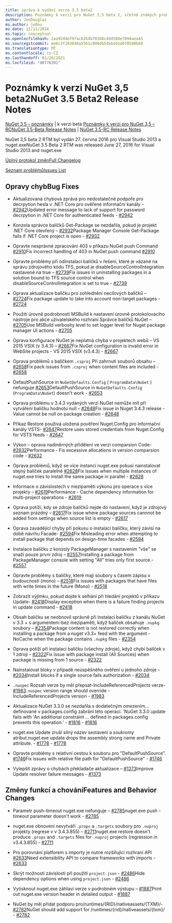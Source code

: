 ```yaml
---
title: zpráva k vydání verze 3,5 beta2
description: Poznámky k verzi pro NuGet 3,5 beta 2, včetně známých problémů, oprav chyb, přidaných funkcí a chcete odeslat obecnou.
author: JonDouglas
ms.author: jodou
ms.date: 11/11/2016
ms.topic: conceptual
ms.openlocfilehash: 2aa92d4ef97acb2b4b70388cd4d580e7094aea45
ms.sourcegitcommit: ee6c3f203648a5561c809db54ebeb1d0f0598b68
ms.translationtype: MT
ms.contentlocale: cs-CZ
ms.lasthandoff: 01/26/2021
ms.locfileid: "98776391"
---
```

# <a name="nuget-35-beta2-release-notes"></a><span data-ttu-id="4e0b1-103">Poznámky k verzi NuGet 3,5 beta2</span><span class="sxs-lookup"><span data-stu-id="4e0b1-103">NuGet 3.5 Beta2 Release Notes</span></span>

<span data-ttu-id="4e0b1-104">[NuGet 3,5 – poznámky](../release-notes/nuget-3.5-Beta.md)  |  k verzi beta [Poznámky k verzi pro NuGet 3,5 – RC](../release-notes/nuget-3.5-RC.md)</span><span class="sxs-lookup"><span data-stu-id="4e0b1-104">[NuGet 3.5-Beta Release Notes](../release-notes/nuget-3.5-Beta.md) | [NuGet 3.5-RC Release Notes](../release-notes/nuget-3.5-RC.md)</span></span>

<span data-ttu-id="4e0b1-105">NuGet 3,5 beta 2 RTM byl vydán 27. června 2016 pro Visual Studio 2013 a nuget.exe</span><span class="sxs-lookup"><span data-stu-id="4e0b1-105">NuGet 3.5 Beta 2 RTM was released June 27, 2016 for Visual Studio 2013 and nuget.exe</span></span>

[<span data-ttu-id="4e0b1-106">Úplný protokol změn</span><span class="sxs-lookup"><span data-stu-id="4e0b1-106">Full Changelog</span></span>](https://github.com/NuGet/NuGet.Client/compare/release-3.5.0-beta...release-3.5.0-beta2)

[<span data-ttu-id="4e0b1-107">Seznam problémů</span><span class="sxs-lookup"><span data-stu-id="4e0b1-107">Issues List</span></span>](https://github.com/Nuget/Home/issues?q=is%3Aissue+milestone%3A%223.5+Beta2%22+is%3Aclosed)

## <a name="bug-fixes"></a><span data-ttu-id="4e0b1-108">Opravy chyb</span><span class="sxs-lookup"><span data-stu-id="4e0b1-108">Bug Fixes</span></span>

* <span data-ttu-id="4e0b1-109">Aktualizovaná chybová zpráva pro nedostatečné podpoře pro decrpytion hesla v .NET Core pro ověřené informační kanály – [#2942](https://github.com/NuGet/Home/issues/2942)</span><span class="sxs-lookup"><span data-stu-id="4e0b1-109">Updated error message to lack of support for password decrpytion in .NET Core for authenticated feeds  - [#2942](https://github.com/NuGet/Home/issues/2942)</span></span>

* <span data-ttu-id="4e0b1-110">Konzola správce balíčků Get-Package se nezdařila, pokud je projekt .NET Core otevřený – [#2932](https://github.com/NuGet/Home/issues/2932)</span><span class="sxs-lookup"><span data-stu-id="4e0b1-110">Package Manager Console Get-Package fails if .NET Core project is open - [#2932](https://github.com/NuGet/Home/issues/2932)</span></span>

* <span data-ttu-id="4e0b1-111">Opravte nesprávné zpracování 403 v příkazu NuGet push Command [#2910](https://github.com/NuGet/Home/issues/2910)</span><span class="sxs-lookup"><span data-stu-id="4e0b1-111">Fix incorrect handling of 403 in NuGet push command [#2910](https://github.com/NuGet/Home/issues/2910)</span></span>

* <span data-ttu-id="4e0b1-112">Opravte problémy při odinstalaci balíčků v řešení, které je vázané na správu zdrojového kódu TFS, pokud je disableSourceControlIntegration nastavené na true – [#2739](https://github.com/NuGet/Home/issues/2739)</span><span class="sxs-lookup"><span data-stu-id="4e0b1-112">Fix issues in uninstalling packages in a solution bound to TFS source control when disableSourceControlIntegration is set to true - [#2739](https://github.com/NuGet/Home/issues/2739)</span></span>

* <span data-ttu-id="4e0b1-113">Oprava aktualizace balíčku pro zohlednění necílových balíčků – [#2724](https://github.com/NuGet/Home/issues/2724)</span><span class="sxs-lookup"><span data-stu-id="4e0b1-113">Fix package update to take into account non-target packages - [#2724](https://github.com/NuGet/Home/issues/2724)</span></span>

* <span data-ttu-id="4e0b1-114">Použití úrovně podrobností MSBuild k nastavení úrovně protokolovacího nástroje pro akce uživatelského rozhraní Správce balíčků NuGet – [#2705](https://github.com/NuGet/Home/issues/2705)</span><span class="sxs-lookup"><span data-stu-id="4e0b1-114">Use MSBuild verbosity level to set logger level for Nuget package manager UI actions - [#2705](https://github.com/NuGet/Home/issues/2705)</span></span>

* <span data-ttu-id="4e0b1-115">Oprava konfigurace NuGet je neplatná chyba v projektech webů – VS 2015 VSIX (v 3.4.3) – [#2667](https://github.com/NuGet/Home/issues/2667)</span><span class="sxs-lookup"><span data-stu-id="4e0b1-115">Fix NuGet configuration is invalid error in WebSite projects - VS 2015 VSIX (v3.4.3) - [#2667](https://github.com/NuGet/Home/issues/2667)</span></span>

* <span data-ttu-id="4e0b1-116">Oprava problémů s balíčkem `.csproj` Při zahrnutí souborů obsahu – [#2658](https://github.com/NuGet/Home/issues/2658)</span><span class="sxs-lookup"><span data-stu-id="4e0b1-116">Fix pack issues from `.csproj` when content files are included - [#2658](https://github.com/NuGet/Home/issues/2658)</span></span>

* <span data-ttu-id="4e0b1-117">DefaultPushSource in `NuGetDefaults.Config` ( `ProgramData\NuGet` ) nefunguje [#2653](https://github.com/NuGet/Home/issues/2653)</span><span class="sxs-lookup"><span data-stu-id="4e0b1-117">DefaultPushSource in `NuGetDefaults.Config` (`ProgramData\NuGet`) doesn't work - [#2653](https://github.com/NuGet/Home/issues/2653)</span></span>

* <span data-ttu-id="4e0b1-118">Oprava problému v 3.4.3 vydaných verzí NuGet nemůže mít při vytváření balíčku hodnotu null – [#2648](https://github.com/NuGet/Home/issues/2648)</span><span class="sxs-lookup"><span data-stu-id="4e0b1-118">Fix issue in Nuget 3.4.3 release - Value cannot be null on package creation - [#2648](https://github.com/NuGet/Home/issues/2648)</span></span>

* <span data-ttu-id="4e0b1-119">Příkaz Restore používá uložená pověření Nuget.Config pro informační kanály VSTS- [#2647](https://github.com/NuGet/Home/issues/2647)</span><span class="sxs-lookup"><span data-stu-id="4e0b1-119">Restore uses stored credentials from Nuget.Config for VSTS feeds - [#2647](https://github.com/NuGet/Home/issues/2647)</span></span>

* <span data-ttu-id="4e0b1-120">Výkon – oprava nadměrných přidělení ve verzi comparsion Code- [#2632](https://github.com/NuGet/Home/issues/2632)</span><span class="sxs-lookup"><span data-stu-id="4e0b1-120">Performance - Fix excessive allocations in version comparsion code - [#2632](https://github.com/NuGet/Home/issues/2632)</span></span>

* <span data-ttu-id="4e0b1-121">Oprava problémů, když se více instancí nuget.exe pokusí nainstalovat stejný balíček paralelně [#2628](https://github.com/NuGet/Home/issues/2628)</span><span class="sxs-lookup"><span data-stu-id="4e0b1-121">Fix issues when multiple instances of nuget.exe tries to install the same package in parallel - [#2628](https://github.com/NuGet/Home/issues/2628)</span></span>

* <span data-ttu-id="4e0b1-122">Informace o závislostech v mezipaměti výkonu pro operace s více projekty – [#2619](https://github.com/NuGet/Home/issues/2619)</span><span class="sxs-lookup"><span data-stu-id="4e0b1-122">Performance - Cache dependency information for multi-project operations - [#2619](https://github.com/NuGet/Home/issues/2619)</span></span>

* <span data-ttu-id="4e0b1-123">Oprava potíží, kdy se zdroje balíčků nejde do nastavení, když je zdrojový seznam prázdný – [#2617](https://github.com/NuGet/Home/issues/2617)</span><span class="sxs-lookup"><span data-stu-id="4e0b1-123">Fix issue where package sources cannnot be added from settings when source list is empty - [#2617](https://github.com/NuGet/Home/issues/2617)</span></span>

* <span data-ttu-id="4e0b1-124">Oprava zavádějící chyby při pokusu o instalaci balíčku, který závisí na době návrhu Facade- [#2594](https://github.com/NuGet/Home/issues/2594)</span><span class="sxs-lookup"><span data-stu-id="4e0b1-124">Fix Misleading error when attempting to install package that depends on design-time facades - [#2594](https://github.com/NuGet/Home/issues/2594)</span></span>

* <span data-ttu-id="4e0b1-125">Instalace balíčku z konzoly PackageManager s nastavením "vše" se snaží pouze první zdroj – [#2557](https://github.com/NuGet/Home/issues/2557)</span><span class="sxs-lookup"><span data-stu-id="4e0b1-125">Installing a package from PackageManager console with setting "All" tries only first source - [#2557](https://github.com/NuGet/Home/issues/2557)</span></span>

* <span data-ttu-id="4e0b1-126">Opravte problémy s balíčky, které mají soubory s časem zápisu v budoucnosti (mono) – [#2518](https://github.com/NuGet/Home/issues/2518)</span><span class="sxs-lookup"><span data-stu-id="4e0b1-126">Fix issues with packages that have files with write times in the future (Mono) - [#2518](https://github.com/NuGet/Home/issues/2518)</span></span>

* <span data-ttu-id="4e0b1-127">Zobrazit výjimku, pokud dojde k selhání při hledání projektů v příkazu Update- [#2418](https://github.com/NuGet/Home/issues/2418)</span><span class="sxs-lookup"><span data-stu-id="4e0b1-127">Display exception when there is a failure finding projects in update command - [#2418](https://github.com/NuGet/Home/issues/2418)</span></span>

* <span data-ttu-id="4e0b1-128">Obsah balíčku se neobnovil správně při instalaci balíčku z kanálu NuGet v 3.3 + s argumentem-bez mezipaměti, když balíček obsahuje `.nupkg` soubory – [#2354](https://github.com/NuGet/Home/issues/2354)</span><span class="sxs-lookup"><span data-stu-id="4e0b1-128">Package content is not restored correctly when installing a package from a nuget v3.3+ feed with the argument -NoCache when the package contains `.nupkg` files - [#2354](https://github.com/NuGet/Home/issues/2354)</span></span>

* <span data-ttu-id="4e0b1-129">Oprava potíží při instalaci balíčku (všechny zdroje), když chybí balíček v 1 zdroji – [#2322](https://github.com/NuGet/Home/issues/2322)</span><span class="sxs-lookup"><span data-stu-id="4e0b1-129">Fix issue with package install (All Sources) when package is missing from 1 source - [#2322](https://github.com/NuGet/Home/issues/2322)</span></span>

* <span data-ttu-id="4e0b1-130">Nainstalovat bloky v případě neúspěšného ověření u jednoho zdroje – [#2034](https://github.com/NuGet/Home/issues/2034)</span><span class="sxs-lookup"><span data-stu-id="4e0b1-130">Install blocks if a single source fails authorization - [#2034](https://github.com/NuGet/Home/issues/2034)</span></span>

* <span data-ttu-id="4e0b1-131">`.nuspec` Rozsah verze by měl přepsat-IncludeReferencedProjects verze- [#1983](https://github.com/NuGet/Home/issues/1983)</span><span class="sxs-lookup"><span data-stu-id="4e0b1-131">`.nuspec` version range should override -IncludeReferencedProjects version - [#1983](https://github.com/NuGet/Home/issues/1983)</span></span>

* <span data-ttu-id="4e0b1-132">Aktualizace NuGet 3.3.0 se nezdařila s dodatečným omezením... definované v packages.config zabrání této operaci. '</span><span class="sxs-lookup"><span data-stu-id="4e0b1-132">NuGet 3.3.0 update fails with 'An additional constraint ... defined in packages.config prevents this operation.'</span></span><span data-ttu-id="4e0b1-133"> - [#1816](https://github.com/NuGet/Home/issues/1816)</span><span class="sxs-lookup"><span data-stu-id="4e0b1-133"> - [#1816](https://github.com/NuGet/Home/issues/1816)</span></span>

* <span data-ttu-id="4e0b1-134">nuget.exe Update zruší silný název sestavení a soukromý atribut.</span><span class="sxs-lookup"><span data-stu-id="4e0b1-134">nuget.exe update drops the assembly strong name and Private attribute.</span></span><span data-ttu-id="4e0b1-135"> - [#1778](https://github.com/NuGet/Home/issues/1778)</span><span class="sxs-lookup"><span data-stu-id="4e0b1-135"> - [#1778](https://github.com/NuGet/Home/issues/1778)</span></span>

* <span data-ttu-id="4e0b1-136">Opravte problémy s relativní cestou k souboru pro "DefaultPushSource". [#1746](https://github.com/NuGet/Home/issues/1746)</span><span class="sxs-lookup"><span data-stu-id="4e0b1-136">Fix issues with relative file path for "DefaultPushSource" - [#1746](https://github.com/NuGet/Home/issues/1746)</span></span>

* <span data-ttu-id="4e0b1-137">Vylepšit zprávy o chybách překladače aktualizace – [#1373](https://github.com/NuGet/Home/issues/1373)</span><span class="sxs-lookup"><span data-stu-id="4e0b1-137">Improve Update resolver failure messages - [#1373](https://github.com/NuGet/Home/issues/1373)</span></span>

## <a name="features-and-behavior-changes"></a><span data-ttu-id="4e0b1-138">Změny funkcí a chování</span><span class="sxs-lookup"><span data-stu-id="4e0b1-138">Features and Behavior Changes</span></span>

* <span data-ttu-id="4e0b1-139">Parametr push-timeout nuget.exe nefunguje – [#2785](https://github.com/NuGet/Home/issues/2785)</span><span class="sxs-lookup"><span data-stu-id="4e0b1-139">nuget.exe push - timeout parameter doesn't work  - [#2785](https://github.com/NuGet/Home/issues/2785)</span></span>

* <span data-ttu-id="4e0b1-140">nuget.exe obnovení nevytváří `.props` a `.targets` soubory pro `.nuproj` projekty (regrese v v 3.4.3.855) – [#2711](https://github.com/NuGet/Home/issues/2711)</span><span class="sxs-lookup"><span data-stu-id="4e0b1-140">nuget.exe restore doesn't produce `.props` and `.targets` files for `.nuproj` projects (regression in v3.4.3.855) - [#2711](https://github.com/NuGet/Home/issues/2711)</span></span>

* <span data-ttu-id="4e0b1-141">Pro porovnání platforem s importy je nutné rozšiřující rozhraní API [#2633](https://github.com/NuGet/Home/issues/2633)</span><span class="sxs-lookup"><span data-stu-id="4e0b1-141">Need extensibility API to compare frameworks with imports - [#2633](https://github.com/NuGet/Home/issues/2633)</span></span>

* <span data-ttu-id="4e0b1-142">Skrýt možnosti závislosti při použití `project.json`  -  [#2486](https://github.com/NuGet/Home/issues/2486)</span><span class="sxs-lookup"><span data-stu-id="4e0b1-142">Hide dependency options when using `project.json` - [#2486](https://github.com/NuGet/Home/issues/2486)</span></span>

* <span data-ttu-id="4e0b1-143">Vytisknout nuget.exe záhlaví verze v podrobném výstupu – [#1887](https://github.com/NuGet/Home/issues/1887)</span><span class="sxs-lookup"><span data-stu-id="4e0b1-143">Print out nuget.exe version header in detailed output - [#1887](https://github.com/NuGet/Home/issues/1887)</span></span>

* <span data-ttu-id="4e0b1-144">NuGet by měl přidat podporu pro/runtimes/{RID}/nativeassets/{TXM}/- [#2782](https://github.com/NuGet/Home/issues/2782)</span><span class="sxs-lookup"><span data-stu-id="4e0b1-144">NuGet should add support for /runtimes/{rid}/nativeassets/{txm}/ - [#2782](https://github.com/NuGet/Home/issues/2782)</span></span>